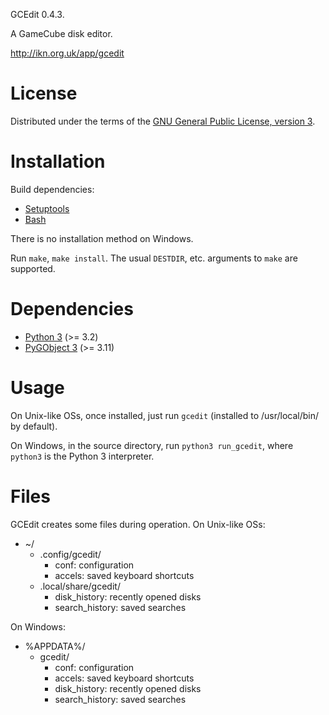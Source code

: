 GCEdit 0.4.3.

A GameCube disk editor.

http://ikn.org.uk/app/gcedit

# License

Distributed under the terms of the
[GNU General Public License, version 3](http://www.gnu.org/licenses/gpl-3.0.txt).

# Installation

Build dependencies:
- [Setuptools](https://setuptools.readthedocs.io/en/latest/)
- [Bash](https://www.gnu.org/software/bash/)

There is no installation method on Windows.

Run `make`, `make install`.  The usual `DESTDIR`, etc. arguments to `make` are
supported.

# Dependencies

- [Python 3](http://www.python.org) (>= 3.2)
- [PyGObject 3](https://live.gnome.org/PyGObject) (>= 3.11)

# Usage

On Unix-like OSs, once installed, just run `gcedit` (installed to
/usr/local/bin/ by default).

On Windows, in the source directory, run `python3 run_gcedit`, where `python3`
is the Python 3 interpreter.

# Files

GCEdit creates some files during operation.  On Unix-like OSs:

- ~/
    - .config/gcedit/
        - conf: configuration
        - accels: saved keyboard shortcuts
    - .local/share/gcedit/
        - disk_history: recently opened disks
        - search_history: saved searches

On Windows:

- %APPDATA%/
    - gcedit/
        - conf: configuration
        - accels: saved keyboard shortcuts
        - disk_history: recently opened disks
        - search_history: saved searches
